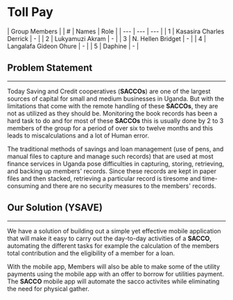 # Toll Pay

| Group Members |
| # | Names | Role |
| --- | --- | --- |
| 1 | Kasasira Charles Derrick | - |
| 2 | Lukyamuzi Akram | - |
| 3 | N. Hellen Bridget | - |
| 4 | Langalafa Gideon Ohure | - |
| 5 | Daphine | - |


## Problem Statement
---

Today Saving and Credit cooperatives (**SACCOs**) are one of the largest sources of capital for small and medium businesses in Uganda. But with the limitations that come with the remote handling of these **SACCOs**, they are not as utilized as they should be. Monitoring the book records has been a hard task to do and for most of these **SACCOs** this is usually done by 2 to 3 members of the group for a period of over six to twelve months and this leads to miscalculations and a lot of Human error.

The traditional methods of savings and loan management (use of pens, and manual files to capture and manage such records) that are used at most finance services in Uganda pose difficulties in capturing, storing, retrieving, and backing up members' records. Since these records are kept in paper files and then stacked, retrieving a particular record is tiresome and time-consuming and there are no security measures to the members' records.


## Our Solution (YSAVE)
---

We have a solution of building out a simple yet effective mobile application that will make it easy to carry out the day-to-day activities of a **SACCO**, automating the different tasks for example the calculation of the members total contribution and the eligibility of a member for a loan.

With the mobile app, Members will also be able to make some of the utility payments using the mobile app with an offer to borrow for utilities payment.
The **SACCO** mobile app will automate the sacco activites while eliminating the need for physical gather.
